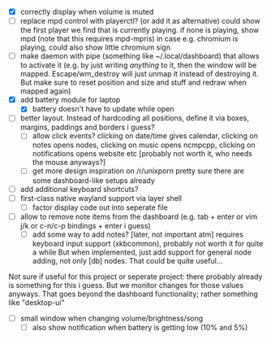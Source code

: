 - [x] correctly display when volume is muted
- [ ] replace mpd control with playerctl? (or add it as alternative)
      could show the first player we find that is currently playing.
	  if none is playing, show mpd (note that this requires mpd-mpris)
	  in case e.g. chromium is playing, could also show
	  little chromium sign
- [ ] make daemon with pipe (something like ~/.local/dashboard) that
      allows to activate it (e.g. by just writing *anything* to it,
	  then the window will be mapped. Escape/wm_destroy will just unmap
	  it instead of destroying it. But make sure to reset position and size
	  and stuff and redraw when mapped again)
- [x] add battery module for laptop
	- [x] battery doesn't have to update while open
- [ ] better layout. Instead of hardcoding all positions, define it via
      boxes, margins, paddings and borders i guess?
	- [ ] allow click events? clicking on date/time gives calendar,
	      clicking on notes opens nodes, clicking on music opens
		  ncmpcpp, clicking on notifications opens website etc
		  [probably not worth it, who needs the mouse anyways?]
	- [ ] get more design inspiration on /r/unixporn
	      pretty sure there are some dashboard-like setups already
- [ ] add additional keyboard shortcuts?
- [ ] first-class native wayland support via layer shell
	- [ ] factor display code out into seperate file
- [ ] allow to remove note items from the dashboard (e.g. tab + enter
      or vim j/k or c-n/c-p bindings + enter i guess)
	- [ ] add some way to add notes? [later, not important atm]
	      requires keyboard input support (xkbcommon), probably not worth
		  it for quite a while
		  But when implemented, just add support for general node adding,
		  not only [db] nodes. That could be quite useful...

Not sure if useful for this project or seperate project:
there probably already is something for this i guess.
But we monitor changes for those values anyways.
That goes beyond the dashboard functionality; rather something
like "desktop-ui"

- [ ] small window when changing volume/brightness/song
	- [ ] also show notification when battery is getting low (10% and 5%)
